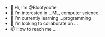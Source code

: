 - 👋 Hi, I’m @Bloofyoofie
- 👀 I’m interested in ...ML, computer science.
- 🌱 I’m currently learning ...programming
- 💞️ I’m looking to collaborate on ...
- 📫 How to reach me ...

<!---
Bloofyoofie/Bloofyoofie is a ✨ special ✨ repository because its `README.md` (this file) appears on your GitHub profile.
You can click the Preview link to take a look at your changes.
--->
